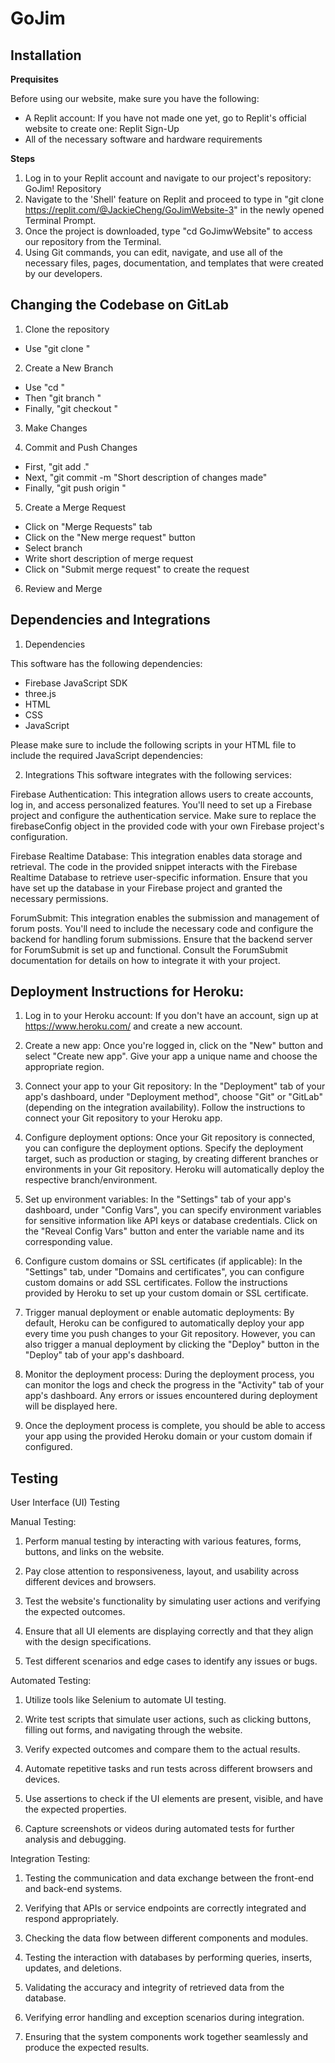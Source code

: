 # GoJim

## Installation
**Prequisites**

Before using our website, make sure you have the following:
- A Replit account: If you have not made one yet, go to Replit's official website to create one: Replit Sign-Up
- All of the necessary software and hardware requirements

**Steps**
1. Log in to your Replit account and navigate to our project's repository: GoJim! Repository
2. Navigate to the 'Shell' feature on Replit and proceed to type in "git clone https://replit.com/@JackieCheng/GoJimWebsite-3" in the newly opened Terminal Prompt.
3. Once the project is downloaded, type "cd GoJimwWebsite" to access our repository from the Terminal.
4. Using Git commands, you can edit, navigate, and use all of the necessary files, pages, documentation, and templates that were created by our developers.

## Changing the Codebase on GitLab
1. Clone the repository
- Use "git clone <repository>"

2. Create a New Branch
- Use "cd <repository>"
- Then "git branch <branchName>"
- Finally, "git checkout <branchName>"

3. Make Changes

4. Commit and Push Changes
- First, "git add ."
- Next, "git commit -m "Short description of changes made"
- Finally, "git push origin <branchName>"

5. Create a Merge Request
- Click on "Merge Requests" tab
- Click on the "New merge request" button
- Select branch
- Write short description of merge request
- Click on "Submit merge request" to create the request

6. Review and Merge

## Dependencies and Integrations
1. Dependencies

This software has the following dependencies:

- Firebase JavaScript SDK 
- three.js 
- HTML 
- CSS 
- JavaScript 

Please make sure to include the following scripts in your HTML file to include the required JavaScript dependencies:

<script src="https://www.gstatic.com/firebasejs/9.19.1/firebase-app.js"></script>
<script src="https://www.gstatic.com/firebasejs/9.19.1/firebase-auth.js"></script>
<script src="https://www.gstatic.com/firebasejs/9.19.1/firebase-database.js"></script>
<script src="https://cdnjs.cloudflare.com/ajax/libs/three.js/X.X.X/three.min.js"></script>

2. Integrations
This software integrates with the following services:

Firebase Authentication: This integration allows users to create accounts, log in, and access personalized features. You'll need to set up a Firebase project and configure the authentication service. Make sure to replace the firebaseConfig object in the provided code with your own Firebase project's configuration.

Firebase Realtime Database: This integration enables data storage and retrieval. The code in the provided snippet interacts with the Firebase Realtime Database to retrieve user-specific information. Ensure that you have set up the database in your Firebase project and granted the necessary permissions.

ForumSubmit: This integration enables the submission and management of forum posts. You'll need to include the necessary code and configure the backend for handling forum submissions. Ensure that the backend server for ForumSubmit is set up and functional. Consult the ForumSubmit documentation for details on how to integrate it with your project.

## Deployment Instructions for Heroku:

1. Log in to your Heroku account: If you don't have an account, sign up at https://www.heroku.com/ and create a new account.

2. Create a new app: Once you're logged in, click on the "New" button and select "Create new app". Give your app a unique name and choose the appropriate region.

3. Connect your app to your Git repository: In the "Deployment" tab of your app's dashboard, under "Deployment method", choose "Git" or "GitLab" (depending on the integration availability). Follow the instructions to connect your Git repository to your Heroku app.

4. Configure deployment options: Once your Git repository is connected, you can configure the deployment options. Specify the deployment target, such as production or staging, by creating different branches or environments in your Git repository. Heroku will automatically deploy the respective branch/environment.

5. Set up environment variables: In the "Settings" tab of your app's dashboard, under "Config Vars", you can specify environment variables for sensitive information like API keys or database credentials. Click on the "Reveal Config Vars" button and enter the variable name and its corresponding value.

6. Configure custom domains or SSL certificates (if applicable): In the "Settings" tab, under "Domains and certificates", you can configure custom domains or add SSL certificates. Follow the instructions provided by Heroku to set up your custom domain or SSL certificate.

7. Trigger manual deployment or enable automatic deployments: By default, Heroku can be configured to automatically deploy your app every time you push changes to your Git repository. However, you can also trigger a manual deployment by clicking the "Deploy" button in the "Deploy" tab of your app's dashboard.

8. Monitor the deployment process: During the deployment process, you can monitor the logs and check the progress in the "Activity" tab of your app's dashboard. Any errors or issues encountered during deployment will be displayed here.

9. Once the deployment process is complete, you should be able to access your app using the provided Heroku domain or your custom domain if configured.

## Testing
User Interface (UI) Testing

Manual Testing:

1. Perform manual testing by interacting with various features, forms, buttons, and links on the website.

2. Pay close attention to responsiveness, layout, and usability across different devices and browsers.

3. Test the website's functionality by simulating user actions and verifying the expected outcomes.

4. Ensure that all UI elements are displaying correctly and that they align with the design specifications.

5. Test different scenarios and edge cases to identify any issues or bugs.

Automated Testing:

1. Utilize tools like Selenium to automate UI testing.

2. Write test scripts that simulate user actions, such as clicking buttons, filling out forms, and navigating through the website.

3. Verify expected outcomes and compare them to the actual results.

4. Automate repetitive tasks and run tests across different browsers and devices.

5. Use assertions to check if the UI elements are present, visible, and have the expected properties.

6. Capture screenshots or videos during automated tests for further analysis and debugging.

Integration Testing:

1. Testing the communication and data exchange between the front-end and back-end systems.

2. Verifying that APIs or service endpoints are correctly integrated and respond appropriately.

3. Checking the data flow between different components and modules.

4. Testing the interaction with databases by performing queries, inserts, updates, and deletions.

5. Validating the accuracy and integrity of retrieved data from the database.

6. Verifying error handling and exception scenarios during integration.

7. Ensuring that the system components work together seamlessly and produce the expected results.
